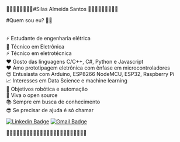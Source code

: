 🚀🚀🚀🚀🚀🚀🚀🚀#Silas Almeida Santos 🚀🚀🚀🚀🚀🚀🚀🚀🚀 

#Quem sou eu? 🕵️‍♂️

<br/>⚡  Estudante de engenharia elétrica
<br/>🔋   Técnico em Eletrônica
<br/>⚡  Técnico em eletrotécnica
<br/>❤️  Gosto das linguagens C/C++, C#,  Python e Javascript
<br/>❤️  Amo prototipagem eletrônica com ênfase em microcontroladores
<br/>😍  Entusiasta com Arduino,  ESP8266 NodeMCU, ESP32, Raspberry Pi
<br/>📈  Interesses em Data Science e machine learning
<br/>🤖  Objetivos robótica e automação
<br/>🌟  Viva o open source
<br/>📚  Sempre em busca de conhecimento
<br/>😎  Se precisar de ajuda é só chamar
<br/>

[![Linkedin Badge](https://img.shields.io/badge/-Silas%20Almeida-6633cc?style=flat-square&logo=Linkedin&logoColor=white&link=https://www.linkedin.com/in/silas-almeida-293491139/)](https://www.linkedin.com/in/silas-almeida-293491139/) 
[![Gmail Badge](https://img.shields.io/badge/-silassanttoss27@gmail.com-6633cc?style=flat-square&logo=Gmail&logoColor=white&link=mailto:silassanttoss27@gmail.com)](mailto:silassanttoss27@gmail.com)

🚀🚀🚀🚀🚀🚀🚀🚀🚀🚀🚀🚀🚀🚀🚀🚀🚀🚀🚀🚀🚀🚀🚀🚀
